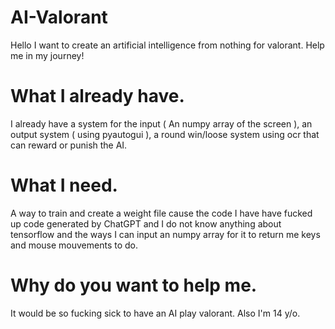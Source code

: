 # AI-Valorant
Hello I want to create an artificial intelligence from nothing for valorant. Help me in my journey!
# What I already have.
I already have a system for the input ( An numpy array of the screen ), an output system ( using pyautogui ), a round win/loose system using ocr that can reward or punish the AI.
# What I need.
A way to train and create a weight file cause the code I have have fucked up code generated by ChatGPT and I do not know anything about tensorflow 
and the ways I can input an numpy array for it to return me keys and mouse mouvements to do.
# Why do you want to help me.
It would be so fucking sick to have an AI play valorant. Also I'm 14 y/o.
